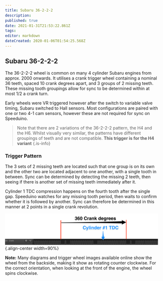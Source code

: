 ```yaml
---
title: Subaru 36-2-2-2
description: 
published: true
date: 2021-01-31T21:53:22.861Z
tags: 
editor: markdown
dateCreated: 2020-01-06T01:54:25.568Z
---
```


## Subaru 36-2-2-2

The 36-2-2-2 wheel is common on many 4 cylinder Subaru engines from approx. 2000 onwards. It utilises a crank trigger wheel containing a nominal 36 teeth, spaced 10 crank degrees apart, and 3 groups of 2 missing teeth. These missing tooth groupings allow for sync to be determined within at most 1/2 a crank turn.

Early wheels were VR triggered however after the switch to variable valve timing, Subaru switched to Hall sensors. Most configurations are paired with one or two 4-1 cam sensors, however these are not required for sync on Speeduino.

> Note that there are 2 variations of the 36-2-2-2 pattern, the H4 and the H6. Whilst visually very similar, the patterns have different groupings of teeth and are not compatible. **This trigger is for the H4 variant**
{.is-info}


### Trigger Pattern
The 3 sets of 2 missing teeth are located such that one group is on its own and the other two are located adjacent to one another, with a single tooth in between. Sync can be determined by detecting the missing 2 teeth, then seeing if there is another set of missing teeth immediately after it.

Cylinder 1 TDC compression happens on the fourth tooth after the single gap. Speeduino watches for any missing tooth period, then waits to confirm whether it is followed by another. Sync can therefore be determined in this manner at 2 points in a single crank revolution.

![36-2-2-2.png](/img/decoders/36-2-2-2.png){.align-center width=90%}

**Note:** Many diagrams and trigger wheel images available online show the wheel from the backside, making it show as rotating counter clockwise. For the correct orientation, when looking at the front of the engine, the wheel spins clockwise.